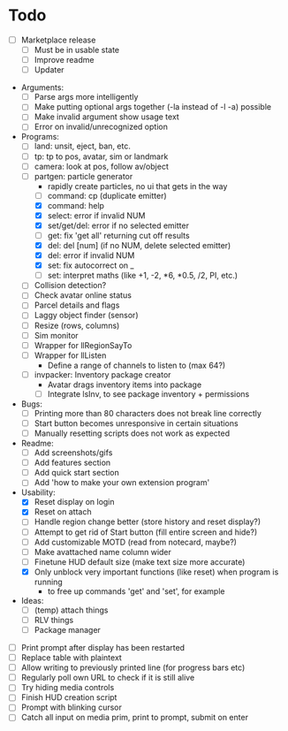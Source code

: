 # Todo
- [ ] Marketplace release
    - [ ] Must be in usable state
    - [ ] Improve readme
    - [ ] Updater

- Arguments:
    - [ ] Parse args more intelligently
    - [ ] Make putting optional args together (-la instead of -l -a) possible
    - [ ] Make invalid argument show usage text
    - [ ] Error on invalid/unrecognized option

- Programs:
    - [ ] land: unsit, eject, ban, etc.
    - [ ] tp: tp to pos, avatar, sim or landmark
    - [ ] camera: look at pos, follow av/object
    - [ ] partgen: particle generator
        - rapidly create particles, no ui that gets in the way
        - [ ] command: cp (duplicate emitter)
        - [x] command: help
        - [x] select: error if invalid NUM
        - [x] set/get/del: error if no selected emitter
        - [ ] get: fix 'get all' returning cut off results
        - [x] del: del [num] (if no NUM, delete selected emitter)
        - [x] del: error if invalid NUM
        - [x] set: fix autocorrect on _
        - [ ] set: interpret maths (like +1, -2, *6, *0.5, /2, PI, etc.)
    - [ ] Collision detection?
    - [ ] Check avatar online status
    - [ ] Parcel details and flags
    - [ ] Laggy object finder (sensor)
    - [ ] Resize (rows, columns)
    - [ ] Sim monitor
    - [ ] Wrapper for llRegionSayTo
    - [ ] Wrapper for llListen
        - Define a range of channels to listen to (max 64?)
    - [ ] invpacker: Inventory package creator
        - Avatar drags inventory items into package
        - [ ] Integrate lsInv, to see package inventory + permissions

- Bugs:
    - [ ] Printing more than 80 characters does not break line correctly
    - [ ] Start button becomes unresponsive in certain situations
    - [ ] Manually resetting scripts does not work as expected

- Readme:
    - [ ] Add screenshots/gifs
    - [ ] Add features section
    - [ ] Add quick start section
    - [ ] Add 'how to make your own extension program'

- Usability:
    - [x] Reset display on login
    - [x] Reset on attach
    - [ ] Handle region change better (store history and reset display?)
    - [ ] Attempt to get rid of Start button (fill entire screen and hide?)
    - [ ] Add customizable MOTD (read from notecard, maybe?)
    - [ ] Make avattached name column wider
    - [ ] Finetune HUD default size (make text size more accurate)
    - [x] Only unblock very important functions (like reset) when program is running
        - to free up commands 'get' and 'set', for example

- Ideas:
    - [ ] (temp) attach things
    - [ ] RLV things
    - [ ] Package manager

- [ ] Print prompt after display has been restarted
- [ ] Replace table with plaintext
- [ ] Allow writing to previously printed line (for progress bars etc)
- [ ] Regularly poll own URL to check if it is still alive
- [ ] Try hiding media controls
- [ ] Finish HUD creation script
- [ ] Prompt with blinking cursor
- [ ] Catch all input on media prim, print to prompt, submit on enter
